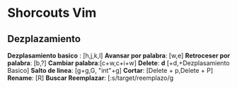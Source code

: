 # Shorcouts Vim
## Dezplazamiento
**Dezplasamiento basico** : [h,j,k,l]
**Avansar por palabra**: [w,e]
**Retroceser por palabra**: [b,?]
**Cambiar palabra**:[c+w,c+i+w]
**Delete**: **d** [+d,+Dezplasamiento Basico]
**Salto de linea**: [g+g,G, "int"+g]
**Cortar**: [Delete + p,Delete + P]
**Rename**: [R]
**Buscar Reemplazar**: [:s/target/reemplazo/g

<!--stackedit_data:
eyJoaXN0b3J5IjpbLTU0NDc0Mjk1MSw4OTc2MzE5MDIsMzE4NT
UxNjEzLC0yMDgxNDAxNzY5LDE1Njc2NDYyNzhdfQ==
-->